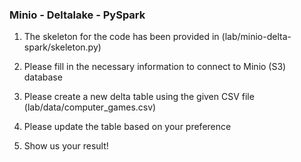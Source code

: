 ### Minio - Deltalake - PySpark
1. The skeleton for the code has been provided in (lab/minio-delta-spark/skeleton.py)

2. Please fill in the necessary information to connect to Minio (S3) database

3. Please create a new delta table using the given CSV file (lab/data/computer_games.csv) 

4. Please update the table based on your preference

5. Show us your result!
